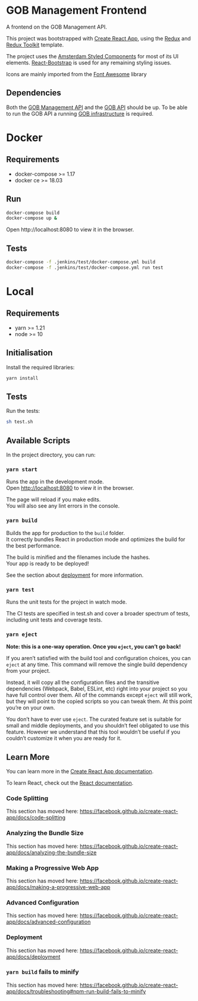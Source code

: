# GOB Management Frontend

A frontend on the GOB Management API.

This project was bootstrapped with [Create React App](https://github.com/facebook/create-react-app), using the [Redux](https://redux.js.org/) and [Redux Toolkit](https://redux-toolkit.js.org/) template.

The project uses the [Amsterdam Styled Components](https://github.com/Amsterdam/amsterdam-styled-components) for most of its UI elements. 
[React-Bootstrap](https://react-bootstrap.github.io/) is used for any remaining styling issues.

Icons are mainly imported from the [Font Awesome](https://github.com/FortAwesome/react-fontawesome) library

## Dependencies

Both the [GOB Management API](https://github.com/Amsterdam/GOB-Management) and the [GOB API](https://github.com/Amsterdam/GOB-API) should be up.
To be able to run the GOB API a running [GOB infrastructure](https://github.com/Amsterdam/GOB-Infra) is required.

# Docker

## Requirements

* docker-compose >= 1.17
* docker ce >= 18.03

## Run

```bash
docker-compose build
docker-compose up &
```

Open http://localhost:8080 to view it in the browser.

## Tests

```bash
docker-compose -f .jenkins/test/docker-compose.yml build
docker-compose -f .jenkins/test/docker-compose.yml run test
```

# Local

## Requirements

- yarn >= 1.21
- node >= 10

## Initialisation

Install the required libraries:

```bash
yarn install
```

## Tests

Run the tests:

```bash
sh test.sh
```

## Available Scripts

In the project directory, you can run:

### `yarn start`

Runs the app in the development mode.<br />
Open [http://localhost:8080](http://localhost:8080) to view it in the browser.

The page will reload if you make edits.<br />
You will also see any lint errors in the console.

### `yarn build`

Builds the app for production to the `build` folder.<br />
It correctly bundles React in production mode and optimizes the build for the best performance.

The build is minified and the filenames include the hashes.<br />
Your app is ready to be deployed!

See the section about [deployment](https://facebook.github.io/create-react-app/docs/deployment) for more information.

### `yarn test`

Runs the unit tests for the project in watch mode.

The CI tests are specified in test.sh and cover a broader spectrum of tests, including unit tests and coverage tests.

### `yarn eject`

**Note: this is a one-way operation. Once you `eject`, you can’t go back!**

If you aren’t satisfied with the build tool and configuration choices, you can `eject` at any time. This command will remove the single build dependency from your project.

Instead, it will copy all the configuration files and the transitive dependencies (Webpack, Babel, ESLint, etc) right into your project so you have full control over them. All of the commands except `eject` will still work, but they will point to the copied scripts so you can tweak them. At this point you’re on your own.

You don’t have to ever use `eject`. The curated feature set is suitable for small and middle deployments, and you shouldn’t feel obligated to use this feature. However we understand that this tool wouldn’t be useful if you couldn’t customize it when you are ready for it.

## Learn More

You can learn more in the [Create React App documentation](https://facebook.github.io/create-react-app/docs/getting-started).

To learn React, check out the [React documentation](https://reactjs.org/).

### Code Splitting

This section has moved here: https://facebook.github.io/create-react-app/docs/code-splitting

### Analyzing the Bundle Size

This section has moved here: https://facebook.github.io/create-react-app/docs/analyzing-the-bundle-size

### Making a Progressive Web App

This section has moved here: https://facebook.github.io/create-react-app/docs/making-a-progressive-web-app

### Advanced Configuration

This section has moved here: https://facebook.github.io/create-react-app/docs/advanced-configuration

### Deployment

This section has moved here: https://facebook.github.io/create-react-app/docs/deployment

### `yarn build` fails to minify

This section has moved here: https://facebook.github.io/create-react-app/docs/troubleshooting#npm-run-build-fails-to-minify
